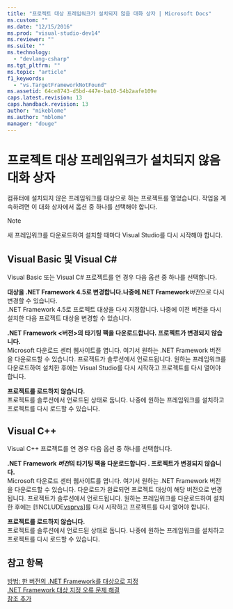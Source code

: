 ```yaml
---
title: "프로젝트 대상 프레임워크가 설치되지 않음 대화 상자 | Microsoft Docs"
ms.custom: ""
ms.date: "12/15/2016"
ms.prod: "visual-studio-dev14"
ms.reviewer: ""
ms.suite: ""
ms.technology: 
  - "devlang-csharp"
ms.tgt_pltfrm: ""
ms.topic: "article"
f1_keywords: 
  - "vs.TargetFrameworkNotFound"
ms.assetid: 64ce8743-d5bd-447e-ba10-54b2aafe109e
caps.latest.revision: 13
caps.handback.revision: 13
author: "mikeblome"
ms.author: "mblome"
manager: "douge"
---
```

# 프로젝트 대상 프레임워크가 설치되지 않음 대화 상자
컴퓨터에 설치되지 않은 프레임워크를 대상으로 하는 프로젝트를 열었습니다. 작업을 계속하려면 이 대화 상자에서 옵션 중 하나를 선택해야 합니다.  
  
> [!NOTE]
>  새 프레임워크를 다운로드하여 설치할 때마다 Visual Studio를 다시 시작해야 합니다.  
  
## Visual Basic 및 Visual C\#  
 Visual Basic 또는 Visual C\# 프로젝트를 연 경우 다음 옵션 중 하나를 선택합니다.  
  
 **대상을 .NET Framework 4.5로 변경합니다.나중에.NET Framework***버전*으로 다시 변경할 수 있습니다.  
 .NET Framework 4.5로 프로젝트 대상을 다시 지정합니다. 나중에 이전 버전을 다시 설치한 다음 프로젝트 대상을 변경할 수 있습니다.  
  
 **.NET Framework \<버전\>의 타기팅 팩을 다운로드합니다. 프로젝트가 변경되지 않습니다.**  
 Microsoft 다운로드 센터 웹사이트를 엽니다. 여기서 원하는 .NET Framework 버전을 다운로드할 수 있습니다. 프로젝트가 솔루션에서 언로드됩니다. 원하는 프레임워크를 다운로드하여 설치한 후에는 Visual Studio를 다시 시작하고 프로젝트를 다시 열어야 합니다.  
  
 **프로젝트를 로드하지 않습니다.**  
 프로젝트를 솔루션에서 언로드된 상태로 둡니다. 나중에 원하는 프레임워크를 설치하고 프로젝트를 다시 로드할 수 있습니다.  
  
## Visual C\+\+  
 Visual C\+\+ 프로젝트를 연 경우 다음 옵션 중 하나를 선택합니다.  
  
 **.NET Framework *버전*의 타기팅 팩을 다운로드합니다 . 프로젝트가 변경되지 않습니다.**  
 Microsoft 다운로드 센터 웹사이트를 엽니다. 여기서 원하는 .NET Framework 버전을 다운로드할 수 있습니다. 다운로드가 완료되면 프로젝트 대상이 해당 버전으로 변경됩니다. 프로젝트가 솔루션에서 언로드됩니다. 원하는 프레임워크를 다운로드하여 설치한 후에는 [!INCLUDE[vsprvs](../code-quality/includes/vsprvs_md.md)]를 다시 시작하고 프로젝트를 다시 열어야 합니다.  
  
 **프로젝트를 로드하지 않습니다.**  
 프로젝트를 솔루션에서 언로드된 상태로 둡니다. 나중에 원하는 프레임워크를 설치하고 프로젝트를 다시 로드할 수 있습니다.  
  
## 참고 항목  
 [방법: 한 버전의 .NET Framework를 대상으로 지정](../ide/how-to-target-a-version-of-the-dotnet-framework.md)   
 [.NET Framework 대상 지정 오류 문제 해결](../msbuild/troubleshooting-dotnet-framework-targeting-errors.md)   
 [참조 추가](/visual-cpp/ide/adding-references-in-visual-cpp-projects)